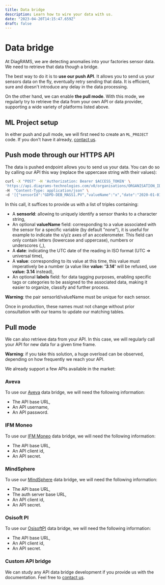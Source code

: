 ```yaml
---
title: Data bridge
description: Learn how to wire your data with us.
date: "2023-04-20T14:15:47.659Z"
draft: false
---
```


# Data bridge

At DiagRAMS, we are detecting anomalies into your factories sensor data. We need to retrieve that data though a bridge.

The best way to do it is to **use our push API**. It allows you to send us your sensors data on the fly, eventually retry sending that data. It is efficient, sure and doesn't introduce any delay in the data processing.

On the other hand, we can enable **the pull mode**. With this mode, we regularly try to retrieve the data from your own API or data provider, supporting a wide variety of platforms listed above.

## ML Project setup

In either push and pull mode, we will first need to create an `ML_PROJECT` code. If you don't have it already, [contact us](mailto:support@diagrams-technologies.com?subject=Ml%20project%20code%20request).

## Push mode through our HTTPS API

The data is pushed endpoint allows you to send us your data. You can do so by calling our API this way (replace the uppercase string with their values):

```bash
curl -X "POST" -H 'Authorization: Bearer $ACCESS_TOKEN' \
'https://api.diagrams-technologies.com/v0/organisations/ORGANISATION_ID/data/ML_PROJECT' \
-H  "Content-Type: application/json" \
-d '[{"sensorId":"GDPD-DEB_MASS1.PV","valueName":"x","date":"2020-01-01T08:03:51.000Z","value":19.9,"precision":100}]'
```

In this call, it suffices to provide us with a list of triples containing:

- A **sensorId**: allowing to uniquely identify a sensor thanks to a character string,
- An optional **valueName** field: corresponding to a value associated with the sensor for a specific variable (by default &quot;none&quot;), it is useful for example to indicate the x/y/z axes of an accelerometer. This field can only contain letters (lowercase and uppercase), numbers or underscores (\_),
- A **date**: indicating the UTC date of the reading in ISO format (UTC => universal time),
- A **value**: corresponding to its value at this time, this value must imperatively be a number (a value like **value: '3.14'** will be refused, use **value: 3.14** instead),
- An optional **labels** field: for data tagging purposes, enabling specific tags or categories to be assigned to the associated data, making it easier to organize, classify and further process.

**Warning**: the pair sensorId/valueName must be unique for each sensor.

Once in production, these names must not change without prior consultation with our teams to update our matching tables.

## Pull mode

We can also retrieve data from your API. In this case, we will regularly call your API for new data for a given time frame.

**Warning**: if you take this solution, a huge overload can be observed, depending on how frequently we reach your API.

We already support a few APIs available in the market:

### Aveva

To use our [Aveva](https://docs.aveva.com/) data bridge, we will need the following information:

- The API base URL,
- An API username,
- An API password.

### IFM Moneo

To use our [IFM Moneo](https://www.ifm.com/gb/en) data bridge, we will need the following information:

- The API base URL,
- An API client id,
- An API secret.

### MindSphere

To use our [MindSphere](https://documentation.mindsphere.io/MindSphere/index.html) data bridge, we will need the following information:

- The API base URL,
- The auth server base URL,
- An API client id,
- An API secret.

### Osisoft PI

To use our [OsisoftPI](https://www.aveva.com/en/products/aveva-pi-system/) data bridge, we will need the following information:

- The API base URL,
- An API client id,
- An API secret.

### Custom API bridge

We can study any API data bridge development if you provide us with the documentation. Feel free to [contact us](mailto:support@diagrams-technologies.com?subject=Custom%20data%20bridge%20request).
